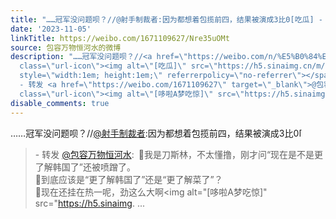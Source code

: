 ```yaml
---
title: "……冠军没问题呗？//@射手制裁者:因为都想着包揽前四，结果被演成3比0[吃瓜] - 转发 @包容万物恒河水:&ensp;\U0001F53A我是刀斯林，不太懂撸，刚才问“现在是不是更了..."
date: '2023-11-05'
linkTitle: https://weibo.com/1671109627/Nre35uOMt
source: 包容万物恒河水的微博
description: "……冠军没问题呗？//<a href=\"https://weibo.com/n/%E5%B0%84%E6%89%8B%E5%88%B6%E8%A3%81%E8%80%85\">@射手制裁者</a>:因为都想着包揽前四，结果被演成3比0<span
  class=\"url-icon\"><img alt=\"[吃瓜]\" src=\"https://h5.sinaimg.cn/m/emoticon/icon/default/d_chigua-7a95e6efc4.png\"
  style=\"width:1em; height:1em;\" referrerpolicy=\"no-referrer\"></span><br><blockquote>
  - 转发 <a href=\"https://weibo.com/1671109627\" target=\"_blank\">@包容万物恒河水</a>: \U0001F53A我是刀斯林，不太懂撸，刚才问“现在是不是更了解韩国了”还被喷蹭了。<br>\U0001F53A到底应该是“更了解韩国了”还是“更了解菜了”？<br>\U0001F53A现在还挂在热一呢，劲这么大啊<span
  class=\"url-icon\"><img alt=\"[哆啦A梦吃惊]\" src=\"https://h5.sinaimg. ..."
disable_comments: true
---
```

……冠军没问题呗？//<a href="https://weibo.com/n/%E5%B0%84%E6%89%8B%E5%88%B6%E8%A3%81%E8%80%85">@射手制裁者</a>:因为都想着包揽前四，结果被演成3比0<span class="url-icon"><img alt="[吃瓜]" src="https://h5.sinaimg.cn/m/emoticon/icon/default/d_chigua-7a95e6efc4.png" style="width:1em; height:1em;" referrerpolicy="no-referrer"></span><br><blockquote> - 转发 <a href="https://weibo.com/1671109627" target="_blank">@包容万物恒河水</a>: 🔺我是刀斯林，不太懂撸，刚才问“现在是不是更了解韩国了”还被喷蹭了。<br>🔺到底应该是“更了解韩国了”还是“更了解菜了”？<br>🔺现在还挂在热一呢，劲这么大啊<span class="url-icon"><img alt="[哆啦A梦吃惊]" src="https://h5.sinaimg. ...